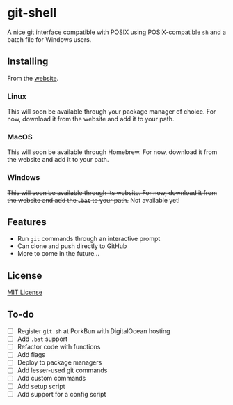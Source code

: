 # git-shell

A nice git interface compatible with POSIX using POSIX-compatible `sh` and a batch file for Windows users.

## Installing

From the [website](https://xernphoton.github.io/download.html).

### Linux

This will soon be available through your package manager of choice. For now, download it from the website and add it to your path.

### MacOS

This will soon be available through Homebrew. For now, download it from the website and add it to your path.

### Windows

~~This will soon be available through its website. For now, download it from the website and add the `.bat` to your path.~~ Not available yet!

## Features

* Run `git` commands through an interactive prompt
* Can clone and push directly to GitHub
* More to come in the future...

## License

[MIT License](https://github.com/xernphoton/git-shell/blob/main/LICENSE)

## To-do

- [ ] Register `git.sh` at PorkBun with DigitalOcean hosting
- [ ] Add `.bat` support
- [ ] Refactor code with functions
- [ ] Add flags
- [ ] Deploy to package managers
- [ ] Add lesser-used git commands
- [ ] Add custom commands
- [ ] Add setup script
- [ ] Add support for a config script
